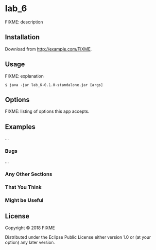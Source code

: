 # lab_6

FIXME: description

## Installation

Download from http://example.com/FIXME.

## Usage

FIXME: explanation

    $ java -jar lab_6-0.1.0-standalone.jar [args]

## Options

FIXME: listing of options this app accepts.

## Examples

...

### Bugs

...

### Any Other Sections
### That You Think
### Might be Useful

## License

Copyright © 2018 FIXME

Distributed under the Eclipse Public License either version 1.0 or (at
your option) any later version.
